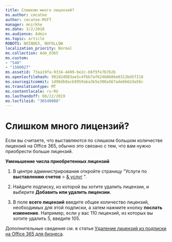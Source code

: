 ```yaml
---
title: Слишком много лицензий?
ms.author: cmcatee
author: cmcatee-MSFT
manager: mnirkhe
ms.date: 3/2/2018
ms.audience: Admin
ms.topic: article
ROBOTS: NOINDEX, NOFOLLOW
localization_priority: Normal
ms.collection: Adm_O365
ms.custom:
- "540"
- "1500027"
ms.assetid: 73aa19fa-9334-4499-be2c-b6f9fe7b7b2b
ms.openlocfilehash: 99102d883ae5c4fbb7af624b0b06e0313bd5f218
ms.sourcegitcommit: 1d98db8acb9959aba3b5e308a567ade6b62da56c
ms.translationtype: MT
ms.contentlocale: ru-RU
ms.lasthandoff: 08/22/2019
ms.locfileid: "36549088"
---
```

# <a name="too-many-licenses"></a>Слишком много лицензий?

Если вы считаете, что выставляются по слишком большом количестве лицензий на Office 365, обычно это связано с тем, что вам нужно приобрести больше лицензий.
  
**Уменьшение числа приобретенных лицензий**
  
1. В центре администрирования откройте страницу "Услуги по **выставлению счетов** \> [& услуг](https://go.microsoft.com/fwlink/p/?linkid=842054) ".

2. Найдите подписку, из которой вы хотите удалить лицензии, и выберите **Добавить или удалить лицензии**.

3. В поле **всего лицензий** введите общее количество лицензий, необходимых для этой подписки, а затем нажмите кнопку **послать изменение**. Например, если у вас 110 лицензий, из которых вы хотите удалить 5, введите 105.

Дополнительные сведения см. в статье [Удаление лицензий из подписки на Office 365 для бизнеса](https://docs.microsoft.com/office365/admin/subscriptions-and-billing/remove-licenses-from-subscription).